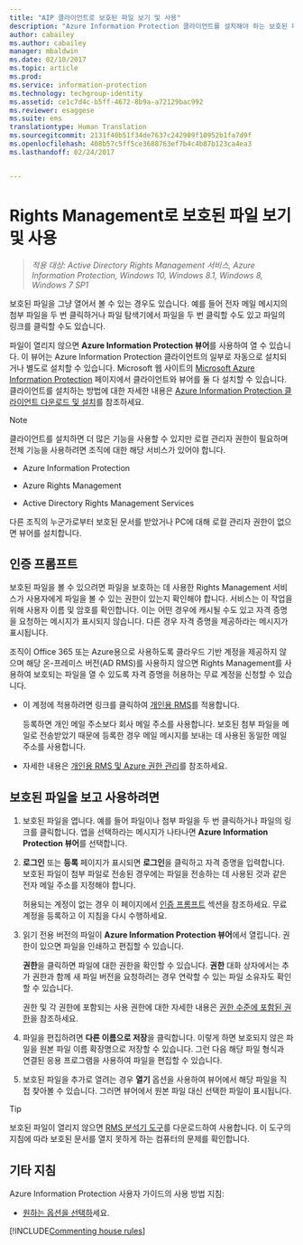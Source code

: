 ```yaml
---
title: "AIP 클라이언트로 보호된 파일 보기 및 사용"
description: "Azure Information Protection 클라이언트를 설치해야 하는 보호된 파일을 보고 사용하기 위한 지침을 제공합니다."
author: cabailey
ms.author: cabailey
manager: mbaldwin
ms.date: 02/10/2017
ms.topic: article
ms.prod: 
ms.service: information-protection
ms.technology: techgroup-identity
ms.assetid: ce1c7d4c-b5ff-4672-8b9a-a72129bac992
ms.reviewer: esaggese
ms.suite: ems
translationtype: Human Translation
ms.sourcegitcommit: 2131f40b51f34de7637c242909f10952b1fa7d9f
ms.openlocfilehash: 408b57c5ff5ce3688763ef7b4c4b87b123ca4ea3
ms.lasthandoff: 02/24/2017


---
```


# <a name="view-and-use-files-that-have-been-protected-by-rights-management"></a>Rights Management로 보호된 파일 보기 및 사용

>*적용 대상: Active Directory Rights Management 서비스, Azure Information Protection, Windows 10, Windows 8.1, Windows 8, Windows 7 SP1*

보호된 파일을 그냥 열어서 볼 수 있는 경우도 있습니다. 예를 들어 전자 메일 메시지의 첨부 파일을 두 번 클릭하거나 파일 탐색기에서 파일을 두 번 클릭할 수도 있고 파일의 링크를 클릭할 수도 있습니다.

파일이 열리지 않으면 **Azure Information Protection 뷰어**를 사용하여 열 수 있습니다. 이 뷰어는 Azure Information Protection 클라이언트의 일부로 자동으로 설치되거나 별도로 설치할 수 있습니다. Microsoft 웹 사이트의 [Microsoft Azure Information Protection](https://go.microsoft.com/fwlink/?LinkId=303970) 페이지에서 클라이언트와 뷰어를 둘 다 설치할 수 있습니다. 클라이언트를 설치하는 방법에 대한 자세한 내용은 [Azure Information Protection 클라이언트 다운로드 및 설치](install-client-app.md)를 참조하세요.

> [!NOTE]
> 클라이언트를 설치하면 더 많은 기능을 사용할 수 있지만 로컬 관리자 권한이 필요하며 전체 기능을 사용하려면 조직에 대한 해당 서비스가 있어야 합니다.
> 
> - Azure Information Protection
> 
> - Azure Rights Management
> 
> - Active Directory Rights Management Services 
> 
> 다른 조직의 누군가로부터 보호된 문서를 받았거나 PC에 대해 로컬 관리자 권한이 없으면 뷰어를 설치합니다.

## <a name="prompts-for-authentication"></a>인증 프롬프트

보호된 파일을 볼 수 있으려면 파일을 보호하는 데 사용한 Rights Management 서비스가 사용자에게 파일을 볼 수 있는 권한이 있는지 확인해야 합니다. 서비스는 이 작업을 위해 사용자 이름 및 암호를 확인합니다. 이는 어떤 경우에 캐시될 수도 있고 자격 증명을 요청하는 메시지가 표시되지 않습니다. 다른 경우 자격 증명을 제공하라는 메시지가 표시됩니다.

조직이 Office 365 또는 Azure용으로 사용하도록 클라우드 기반 계정을 제공하지 않으며 해당 온-프레미스 버전(AD RMS)를 사용하지 않으면 Rights Management를 사용하여 보호되는 파일을 열 수 있도록 자격 증명을 허용하는 무료 계정을 신청할 수 있습니다.

-   이 계정에 적용하려면 링크를 클릭하여 [개인용 RMS](http://go.microsoft.com/fwlink/?LinkId=309469)를 적용합니다.
    
    등록하면 개인 메일 주소보다 회사 메일 주소를 사용합니다. 보호된 첨부 파일을 메일로 전송받았기 때문에 등록한 경우 메일 메시지를 보내는 데 사용된 동일한 메일 주소를 사용합니다.
    
-   자세한 내용은 [개인용 RMS 및 Azure 권한 관리](../understand-explore/rms-for-individuals.md)를 참조하세요.

## <a name="to-view-and-use-a-protected-file"></a>보호된 파일을 보고 사용하려면

1. 보호된 파일을 엽니다. 예를 들어 파일이나 첨부 파일을 두 번 클릭하거나 파일의 링크를 클릭합니다. 앱을 선택하라는 메시지가 나타나면 **Azure Information Protection 뷰어**를 선택합니다. 

2. **로그인** 또는 **등록** 페이지가 표시되면 **로그인**을 클릭하고 자격 증명을 입력합니다. 보호된 파일이 첨부 파일로 전송된 경우에는 파일을 전송하는 데 사용된 것과 같은 전자 메일 주소를 지정해야 합니다.
    
    허용되는 계정이 없는 경우 이 페이지에서 [인증 프롬프트](#prompts-for-authentication) 섹션을 참조하세요. 무료 계정을 등록하고 이 지침을 다시 수행하세요.

3. 읽기 전용 버전의 파일이 **Azure Information Protection 뷰어**에서 열립니다. 권한이 있으면 파일을 인쇄하고 편집할 수 있습니다. 

    **권한**을 클릭하면 파일에 대한 권한을 확인할 수 있습니다. **권한** 대화 상자에서는 추가 권한과 함께 새 파일 버전을 요청하려는 경우 연락할 수 있는 파일 소유자도 확인할 수 있습니다.
    
    권한 및 각 권한에 포함되는 사용 권한에 대한 자세한 내용은 [권한 수준에 포함된 권한](../deploy-use/configure-usage-rights.md#rights-included-in-permissions-levels)을 참조하세요.

4. 파일을 편집하려면 **다른 이름으로 저장**을 클릭합니다. 이렇게 하면 보호되지 않은 파일을 원본 파일 이름 확장명으로 저장할 수 있습니다. 그런 다음 해당 파일 형식과 연결된 응용 프로그램을 사용하여 파일을 편집할 수 있습니다.

5. 보호된 파일을 추가로 열려는 경우 **열기** 옵션을 사용하여 뷰어에서 해당 파일을 직접 찾아볼 수 있습니다. 그러면 뷰어에서 원본 파일 대신 선택한 파일이 표시됩니다. 

> [!TIP]
> 보호된 파일이 열리지 않으면 [RMS 분석기 도구](https://www.microsoft.com/en-us/download/details.aspx?id=46437)를 다운로드하여 사용합니다. 이 도구의 지침에 따라 보호된 문서를 열지 못하게 하는 컴퓨터의 문제를 확인합니다.


## <a name="other-instructions"></a>기타 지침
Azure Information Protection 사용자 가이드의 사용 방법 지침:

-   [원하는 옵션을 선택하](client-user-guide.md#what-do-you-want-to-do)세요.


[!INCLUDE[Commenting house rules](../includes/houserules.md)]
